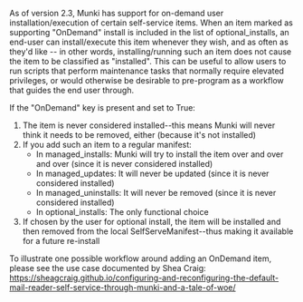 As of version 2.3, Munki has support for on-demand user installation/execution of certain self-service items. When an item marked as supporting "OnDemand" install is included in the list of optional_installs, an end-user can install/execute this item whenever they wish, and as often as they'd like -- in other words, installing/running such an item does not cause the item to be classified as "installed". This can be useful to allow users to run scripts that perform maintenance tasks that normally require elevated privileges, or would otherwise be desirable to pre-program as a workflow that guides the end user through.

If the "OnDemand" key is present and set to True:
1. The item is never considered installed--this means Munki will never think it needs to be removed, either (because it's not installed)
1. If you add such an item to a regular manifest:
    * In managed_installs: Munki will try to install the item over and over and over (since it is never considered installed)
    * In managed_updates: It will never be updated (since it is never considered installed)
    * In managed_uninstalls: It will never be removed (since it is never considered installed)
    * In optional_installs: The only functional choice
1. If chosen by the user for optional install, the item will be installed and then removed from the local SelfServeManifest--thus making it available for a future re-install

To illustrate one possible workflow around adding an OnDemand item, please see the use case documented by Shea Craig:
https://sheagcraig.github.io/configuring-and-reconfiguring-the-default-mail-reader-self-service-through-munki-and-a-tale-of-woe/